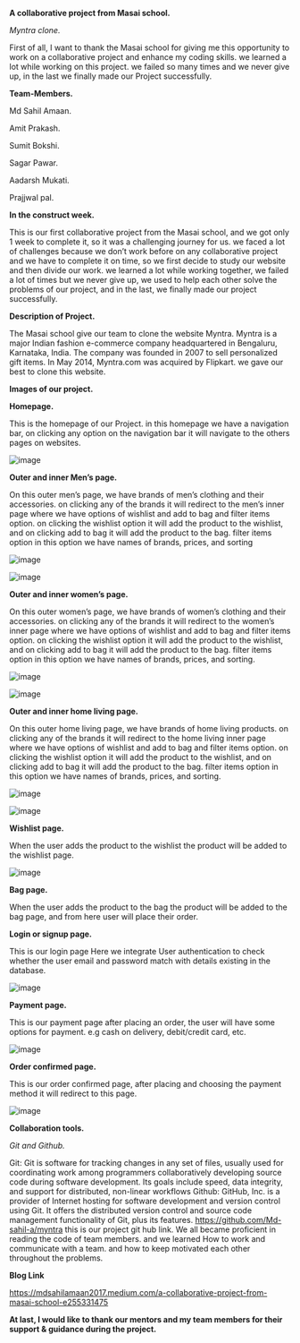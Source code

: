 **A collaborative project from Masai school.**

*Myntra clone.*


First of all, I want to thank the Masai school for giving me this opportunity to work on a collaborative project and enhance my coding skills.
we learned a lot while working on this project. we failed so many times and we never give up, in the last we finally made our Project successfully.

**Team-Members.**

Md Sahil Amaan.

Amit Prakash.

Sumit Bokshi.

Sagar Pawar.

Aadarsh Mukati.

Prajjwal pal.

**In the construct week.**

This is our first collaborative project from the Masai school, and we got only 1 week to complete it, 
so it was a challenging journey for us. we faced a lot of challenges because we don’t work before on any collaborative project and 
we have to complete it on time, so we first decide to study our website and then divide our work. we learned a lot while working together, 
we failed a lot of times but we never give up, we used to help each other solve the problems of our project, and in the last, we finally made our project successfully.

**Description of Project.**

The Masai school give our team to clone the website Myntra. 
Myntra is a major Indian fashion e-commerce company headquartered in Bengaluru, Karnataka, India. 
The company was founded in 2007 to sell personalized gift items. In May 2014, Myntra.com was acquired by Flipkart.
we gave our best to clone this website.

**Images of our project.**

**Homepage.**

This is the homepage of our Project. 
in this homepage we have a navigation bar, on clicking any option on the navigation bar it will navigate to the others pages on websites.

![image](https://user-images.githubusercontent.com/77974484/161418508-820faf68-9cea-4570-9fe5-6fe50085a908.png)

**Outer and inner Men’s page.**

On this outer men’s page, we have brands of men’s clothing and their accessories. on clicking any of the brands it will redirect to the men’s inner page where we have options of wishlist and add to bag and filter items option.
on clicking the wishlist option it will add the product to the wishlist, 
and on clicking add to bag it will add the product to the bag. filter items option in this option we have names of brands, prices, and sorting

![image](https://user-images.githubusercontent.com/77974484/161418568-fb6db3cb-47c9-4911-b486-0648ef79ceb3.png)

![image](https://user-images.githubusercontent.com/77974484/161418579-9ec6c7b1-8474-4c21-8927-04800e9c0804.png)

**Outer and inner women’s page.**

On this outer women’s page, we have brands of women’s clothing and their accessories. on clicking any of the brands it will redirect to the women’s inner page where we have options of wishlist and add to bag and filter items option.
on clicking the wishlist option it will add the product to the wishlist, and on clicking add to bag it will add the product to the bag. 
filter items option in this option we have names of brands, prices, and sorting.

![image](https://user-images.githubusercontent.com/77974484/161418616-0103de9b-804e-403e-b59b-16bd4f012dc8.png)

![image](https://user-images.githubusercontent.com/77974484/161418629-2f55ef0c-c323-4bd0-86ec-2d04092e4af0.png)

**Outer and inner home living page.**

On this outer home living page, we have brands of home living products. on clicking any of the brands it will redirect to the home living inner page where we have options of wishlist and 
add to bag and filter items option. on clicking the wishlist option it will add the product to the wishlist, and on clicking add to bag it will add the product to the bag. 
filter items option in this option we have names of brands, prices, and sorting.

![image](https://user-images.githubusercontent.com/77974484/161418666-9f75ebdd-a6e4-470e-8190-8699b6dd64b4.png)

![image](https://user-images.githubusercontent.com/77974484/161418677-6aa9fb78-083b-4986-b774-5b74b44b157f.png)

**Wishlist page.**

When the user adds the product to the wishlist the product will be added to the wishlist page.

![image](https://user-images.githubusercontent.com/77974484/161418767-c17d11ce-3a7d-4f2d-9abe-b2ac1ab0e1bd.png)

**Bag page.**

When the user adds the product to the bag the product will be added to the bag page, and from here user will place their order.

**Login or signup page.**

This is our login page Here we integrate User authentication to check whether the user email and password match with details existing in the database.


![image](https://user-images.githubusercontent.com/77974484/161418840-a913c3ff-e219-4ec0-9467-4320cd787eb0.png)

**Payment page.**

This is our payment page after placing an order, the user will have some options for payment. e.g cash on delivery, debit/credit card, etc.

![image](https://user-images.githubusercontent.com/77974484/161418887-c30e9832-e415-4de7-bc24-f5e83f4605a0.png)

**Order confirmed page.**

This is our order confirmed page, after placing and choosing the payment method it will redirect to this page.

![image](https://user-images.githubusercontent.com/77974484/161433073-291a3727-c191-42ad-be92-dd453264de10.png)

**Collaboration tools.**

*Git and Github.*

Git: Git is software for tracking changes in any set of files, usually used for coordinating work among programmers collaboratively developing source code during software development. Its goals include speed, data integrity, and support for distributed, non-linear workflows
Github: GitHub, Inc. is a provider of Internet hosting for software development and version control using Git. It offers the distributed version control and source code management functionality of Git, plus its features.
https://github.com/Md-sahil-a/myntra this is our project git hub link.
We all became proficient in reading the code of team members. and we learned How to work and communicate with a team. and how to keep motivated each other throughout the problems.

**Blog Link**

https://mdsahilamaan2017.medium.com/a-collaborative-project-from-masai-school-e255331475

**At last, I would like to thank our mentors and my team members for their support & guidance during the project.**














